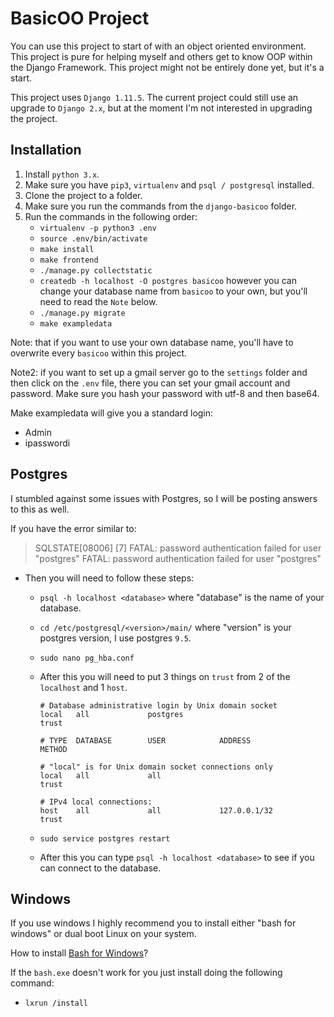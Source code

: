 # BasicOO Project


You can use this project to start of with an object oriented environment.
This project is pure for helping myself and others get to know OOP within the Django Framework.
This project might not be entirely done yet, but it's a start.

This project uses `Django 1.11.5`.
The current project could still use an upgrade to `Django 2.x`, but at the moment I'm not interested in upgrading the project.


## Installation


1. Install `python 3.x`.
2. Make sure you have `pip3`, `virtualenv` and `psql / postgresql` installed.
3. Clone the project to a folder.
4. Make sure you run the commands from the `django-basicoo` folder.
5. Run the commands in the following order:
    - `virtualenv -p python3 .env`
    - `source .env/bin/activate`
    - `make install`
    - `make frontend`
    - `./manage.py collectstatic`
    - `createdb -h localhost -O postgres basicoo` however you can change your database name from `basicoo` to your own, but you'll need to read the `Note` below.
    - `./manage.py migrate`
    - `make exampledata`

Note: that if you want to use your own database name, you'll have to overwrite every `basicoo` within this project.

Note2: if you want to set up a gmail server go to the `settings` folder and then click on the `.env` file, there you can set your gmail account and password. Make sure you hash your password with utf-8 and then base64.

Make exampledata will give you a standard login:
- Admin
- ipasswordi


## Postgres


I stumbled against some issues with Postgres, so I will be posting answers to this as well.

If you have the error similar to:
> SQLSTATE[08006] [7] FATAL: password authentication failed for user "postgres" FATAL: password authentication failed for user "postgres"

- Then you will need to follow these steps:
    - `psql -h localhost <database>` where "database" is the name of your database.
    - `cd /etc/postgresql/<version>/main/` where "version" is your postgres version, I use postgres `9.5`.
    - `sudo nano pg_hba.conf`
    - After this you will need to put 3 things on `trust` from 2 of the `localhost` and 1 `host`.

        ```
        # Database administrative login by Unix domain socket
        local   all             postgres                                trust

        # TYPE  DATABASE        USER            ADDRESS                 METHOD

        # "local" is for Unix domain socket connections only
        local   all             all                                     trust

        # IPv4 local connections:
        host    all             all             127.0.0.1/32            trust
        ```

    - `sudo service postgres restart`
    - After this you can type `psql -h localhost <database>` to see if you can connect to the database.


## Windows


If you use windows I highly recommend you to install either "bash for windows" or dual boot Linux on your system.

How to install [Bash for Windows](https://www.windowscentral.com/how-install-bash-shell-command-line-windows-10)?

If the `bash.exe` doesn't work for you just install doing the following command:
- `lxrun /install`
